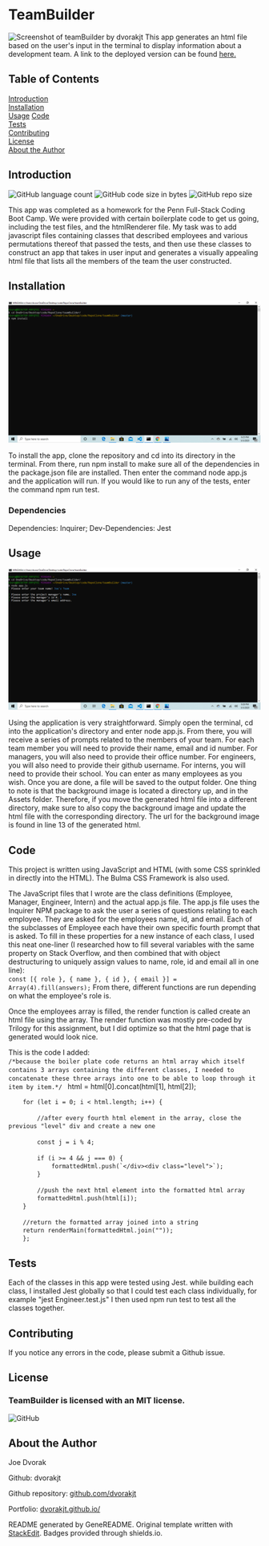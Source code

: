 # TeamBuilder
![Screenshot of teamBuilder by dvorakjt](./Assets/screenshots/screen-1.gif)
This app generates an html file based on the user's input in the terminal to display information about a development team. A link to the deployed version can be found [here.](https://dvorakjt.github.io/teamBuilder/)
## Table of Contents

[Introduction](#introduction)  
[Installation](#installation)  
[Usage](#usage)
[Code](#code)  
[Tests](#tests)  
[Contributing](#contributing)  
[License](#license)  
[About the Author](#about-the-author)  

## Introduction

![GitHub language count](https://img.shields.io/github/languages/count/dvorakjt/teamBuilder) ![GitHub code size in bytes](https://img.shields.io/github/languages/code-size/dvorakjt/teamBuilder) ![GitHub repo size](https://img.shields.io/github/repo-size/dvorakjt/teamBuilder)

This app was completed as a homework for the Penn Full-Stack Coding Boot Camp. We were provided with certain boilerplate code to get us going, including the test files, and the htmlRenderer file. My task was to add javascript files containing classes that described employees and various permutations thereof that passed the tests, and then use these classes to construct an app that takes in user input and generates a visually appealing html file that lists all the members of the team the user constructed.

## Installation
![Installation Image ](./Assets/screenshots/screen-2.png)

To install the app, clone the repository and cd into its directory in the terminal. From there, run npm install to make sure all of the dependencies in the package.json file are installed. Then enter the command node app.js and the application will run. If you would like to run any of the tests, enter the command npm run test.

### Dependencies

Dependencies: Inquirer; Dev-Dependencies: Jest

## Usage
![Usage Image](./Assets/screenshots/screen-3.png)

Using the application is very straightforward. Simply open the terminal, cd into the application's directory and enter node app.js. From there, you will receive a series of prompts related to the members of your team. For each team member you will need to provide their name, email and id number. For managers, you will also need to provide their office number. For engineers, you will also need to provide their github username. For interns, you will need to provide their school. You can enter as many employees as you wish. Once you are done, a file will be saved to the output folder. One thing to note is that the background image is located a directory up, and in the Assets folder. Therefore, if you move the generated html file into a different directory, make sure to also copy the background image and update the html file with the corresponding directory. The url for the background image is found in line 13 of the generated html.

## Code

This project is written using JavaScript and HTML (with some CSS sprinkled in directly into the HTML). The Bulma CSS Framework is also used.

The JavaScript files that I wrote are the class definitions (Employee, Manager, Engineer, Intern) and the actual app.js file. The app.js file uses the Inquirer NPM package to ask the user a series of questions relating to each employee. They are asked for the employees name, id, and email. Each of the subclasses of Employee each have their own specific fourth prompt that is asked. To fill in these properties for a new instance of each class, I used this neat one-liner (I researched how to fill several variables with the same property on Stack Overflow, and then combined that with object destructuring to uniquely assign values to name, role, id and email all in one line):  
    ```
    const [{ role }, { name }, { id }, { email }] = Array(4).fill(answers);
    ```
From there, different functions are run depending on what the employee's role is.

Once the employees array is filled, the render function is called create an html file using the array. The render function was mostly pre-coded by Trilogy for this assignment, but I did optimize so that the html page that is generated would look nice.

This is the code I added:  
        ```
        /*because the boiler plate code returns an html array which itself contains 3 arrays containing the different classes,
        I needed to concatenate these three arrays into one to be able to loop through it item by item.*/ 
        ```
        html = html[0].concat(html[1], html[2]);  

        for (let i = 0; i < html.length; i++) {   
            
            //after every fourth html element in the array, close the previous "level" div and create a new one   
            
            const j = i % 4;  

            if (i >= 4 && j === 0) {   
                formattedHtml.push(`</div><div class="level">`);   
            }   

            //push the next html element into the formatted html array   
            formattedHtml.push(html[i]);  
        }   

        //return the formatted array joined into a string   
        return renderMain(formattedHtml.join(""));  
        };  
## Tests

Each of the classes in this app were tested using Jest. while building each class, I installed Jest globally so that I could test each class individually, for example "jest Engineer.test.js" I then used npm run test to test all the classes together.

## Contributing

If you notice any errors in the code, please submit a Github issue. 

## License
### TeamBuilder is licensed with an MIT license.

![GitHub](https://img.shields.io/github/license/dvorakjt/teamBuilder)


## About the Author

Joe Dvorak

Github: dvorakjt

Github repository: [github.com/dvorakjt](https://github.com/dvorakjt/)

Portfolio: [dvorakjt.github.io/](https://userName.github.io/)

README generated by GeneREADME. Original template written with [StackEdit](https://stackedit.io/). Badges provided through shields.io.
